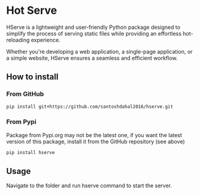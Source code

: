 # Hot Serve 

HServe is a lightweight and user-friendly Python package designed to simplify the process of serving static files while providing an effortless hot-reloading experience. 

Whether you're developing a web application, a single-page application, or a simple website, HServe ensures a seamless and efficient workflow.


## How to install
### From GitHub
```bash
pip install git+https://github.com/santoshdahal2016/hserve.git
```
### From Pypi
Package from Pypi.org may not be the latest one, if you want the latest version of this package, install it from the GitHub repository (see above)
```bash
pip install hserve
```

## Usage

Navigate to the folder and run hserve command to start the server.